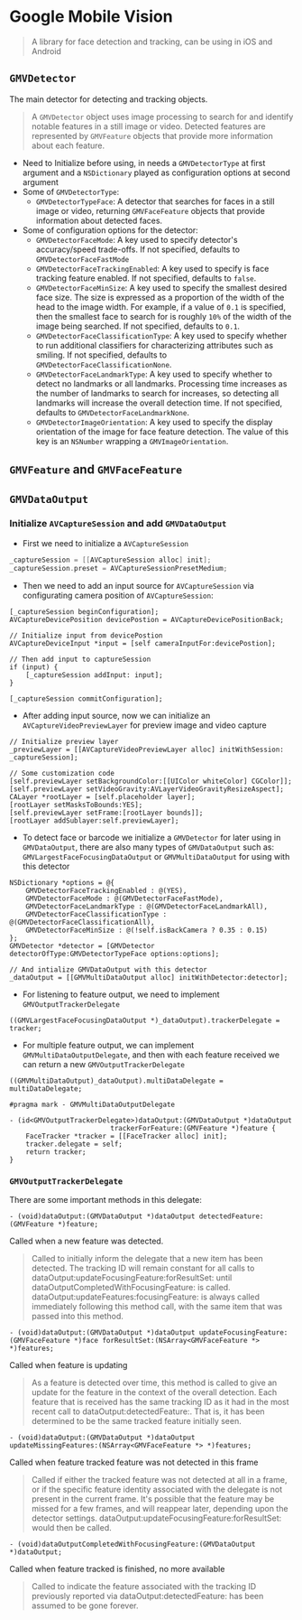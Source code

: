 # Google Mobile Vision

>A library for face detection and tracking, can be using in iOS and Android

## `GMVDetector`

The main detector for detecting and tracking objects.

>A `GMVDetector` object uses image processing to search for and identify notable features in a still image or video.
>Detected features are represented by `GMVFeature` objects that provide more information about each feature.

* Need to Initialize before using, in needs a `GMVDetectorType` at first argument and a `NSDictionary` played as configuration options at second argument
* Some of `GMVDetectorType`:
    * `GMVDetectorTypeFace`: A detector that searches for faces in a still image or video, returning `GMVFaceFeature` objects that provide information about detected faces.
* Some of configuration options for the detector:
    * `GMVDetectorFaceMode`: A key used to specify detector's accuracy/speed trade-offs. If not specified, defaults to `GMVDetectorFaceFastMode`
    * `GMVDetectorFaceTrackingEnabled`: A key used to specify is face tracking feature enabled. If not specified, defaults to `false`.
    * `GMVDetectorFaceMinSize`: A key used to specify the smallest desired face size. The size is expressed as a proportion of the width of the head to the image width. For example, if a value of `0.1` is specified, then the smallest face to search for is roughly `10%` of the width of the image being searched. If not specified, defaults to `0.1`.
    * `GMVDetectorFaceClassificationType`: A key used to specify whether to run additional classifiers for characterizing attributes such as smiling. If not specified, defaults to `GMVDetectorFaceClassificationNone`.
    * `GMVDetectorFaceLandmarkType`: A key used to specify whether to detect no landmarks or all landmarks. Processing time increases as the number of landmarks to search for increases, so detecting all landmarks will increase the overall detection time. If not specified, defaults to `GMVDetectorFaceLandmarkNone`.
    * `GMVDetectorImageOrientation`: A key used to specify the display orientation of the image for face feature detection. The value of this key is an `NSNumber` wrapping a `GMVImageOrientation`.


## `GMVFeature` and `GMVFaceFeature`

## `GMVDataOutput`

### Initialize `AVCaptureSession` and add `GMVDataOutput`

* First we need to initialize a `AVCaptureSession`

```objective-c
_captureSession = [[AVCaptureSession alloc] init];
_captureSession.preset = AVCaptureSessionPresetMedium;
```

* Then we need to add an input source for `AVCaptureSession` via configurating camera position of `AVCaptureSession`:

```objc
[_captureSession beginConfiguration];
AVCaptureDevicePosition devicePostion = AVCaptureDevicePositionBack;

// Initialize input from devicePostion
AVCaptureDeviceInput *input = [self cameraInputFor:devicePostion];

// Then add input to captureSession
if (input) {
    [_captureSession addInput: input];
}

[_captureSession commitConfiguration];

```

* After adding input source, now we can initialize an `AVCaptureVideoPreviewLayer` for preview image and video capture

```objc
// Initialize preview layer
_previewLayer = [[AVCaptureVideoPreviewLayer alloc] initWithSession: _captureSession];

// Some customization code
[self.previewLayer setBackgroundColor:[[UIColor whiteColor] CGColor]];
[self.previewLayer setVideoGravity:AVLayerVideoGravityResizeAspect];
CALayer *rootLayer = [self.placeholder layer];
[rootLayer setMasksToBounds:YES];
[self.previewLayer setFrame:[rootLayer bounds]];
[rootLayer addSublayer:self.previewLayer];
```

* To detect face or barcode we initialize a `GMVDetector` for later using in `GMVDataOutput`, there are also many types of `GMVDataOutput` such as: `GMVLargestFaceFocusingDataOutput` or `GMVMultiDataOutput` for using with this detector

```objc
NSDictionary *options = @{
    GMVDetectorFaceTrackingEnabled : @(YES),
    GMVDetectorFaceMode : @(GMVDetectorFaceFastMode),
    GMVDetectorFaceLandmarkType : @(GMVDetectorFaceLandmarkAll),
    GMVDetectorFaceClassificationType : @(GMVDetectorFaceClassificationAll),
    GMVDetectorFaceMinSize : @(!self.isBackCamera ? 0.35 : 0.15)
};
GMVDetector *detector = [GMVDetector detectorOfType:GMVDetectorTypeFace options:options];

// And intialize GMVDataOutput with this detector
_dataOutput = [[GMVMultiDataOutput alloc] initWithDetector:detector];
```

* For listening to feature output, we need to implement `GMVOutputTrackerDelegate`

```objc
((GMVLargestFaceFocusingDataOutput *)_dataOutput).trackerDelegate = tracker;
```

* For multiple feature output, we can implement `GMVMultiDataOutputDelegate`, and then with each feature received we can return a new `GMVOutputTrackerDelegate`

```objc
((GMVMultiDataOutput)_dataOutput).multiDataDelegate = multiDataDelegate;

#pragma mark - GMVMultiDataOutputDelegate

- (id<GMVOutputTrackerDelegate>)dataOutput:(GMVDataOutput *)dataOutput
                         trackerForFeature:(GMVFeature *)feature {
    FaceTracker *tracker = [[FaceTracker alloc] init];
    tracker.delegate = self;
    return tracker;
}
```

### `GMVOutputTrackerDelegate`

There are some important methods in this delegate:

```objc
- (void)dataOutput:(GMVDataOutput *)dataOutput detectedFeature:(GMVFeature *)feature;
```

Called when a new feature was detected.

>Called to initially inform the delegate that a new item has been detected. The tracking ID will remain constant for all calls to dataOutput:updateFocusingFeature:forResultSet: until dataOutputCompletedWithFocusingFeature: is called. dataOutput:updateFeatures:focusingFeature: is always called immediately following this method call, with the same item that was passed into this method.

```objc
- (void)dataOutput:(GMVDataOutput *)dataOutput updateFocusingFeature:(GMVFaceFeature *)face forResultSet:(NSArray<GMVFaceFeature *> *)features;
```

Called when feature is updating

>As a feature is detected over time, this method is called to give an update for the feature in the context of the overall detection. Each feature that is received has the same tracking ID as it had in the most recent call to dataOutput:detectedFeature:. That is, it has been determined to be the same tracked feature initially seen.

```objc
- (void)dataOutput:(GMVDataOutput *)dataOutput
updateMissingFeatures:(NSArray<GMVFaceFeature *> *)features;
```

Called when feature tracked feature was not detected in this frame

>Called if either the tracked feature was not detected at all in a frame, or if the specific feature identity associated with the delegate is not present in the current frame. It's possible that the feature may be missed for a few frames, and will reappear later, depending upon the detector settings. dataOutput:updateFocusingFeature:forResultSet: would then be called.

```objc
- (void)dataOutputCompletedWithFocusingFeature:(GMVDataOutput *)dataOutput;
```

Called when feature tracked is finished, no more available

>Called to indicate the feature associated with the tracking ID previously reported via dataOutput:detectedFeature: has been assumed to be gone forever.

